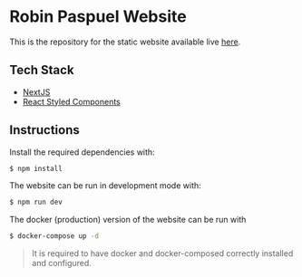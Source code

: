 # Robin Paspuel Website

This is the repository for the static website available live [here](https://www.robinpaspuel.tech/).

## Tech Stack

- [NextJS](https://nestjs.com/)
- [React Styled Components](https://styled-components.com/)

## Instructions

Install the required dependencies with:
```bash
$ npm install
``` 
The website can be run in development mode with:

```bash
$ npm run dev
``` 
The docker (production) version of the website can be run with
```bash
$ docker-compose up -d
``` 
> It is required to have docker and docker-composed correctly installed and configured.